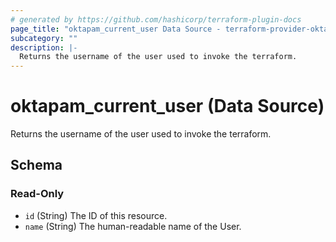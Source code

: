 ```yaml
---
# generated by https://github.com/hashicorp/terraform-plugin-docs
page_title: "oktapam_current_user Data Source - terraform-provider-oktapam"
subcategory: ""
description: |-
  Returns the username of the user used to invoke the terraform.
---
```


# oktapam_current_user (Data Source)

Returns the username of the user used to invoke the terraform.



<!-- schema generated by tfplugindocs -->
## Schema

### Read-Only

- `id` (String) The ID of this resource.
- `name` (String) The human-readable name of the User.

